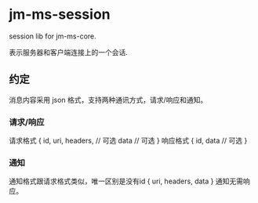 # jm-ms-session

session lib for jm-ms-core.

表示服务器和客户端连接上的一个会话.

## 约定

消息内容采用 json 格式，支持两种通讯方式，请求/响应和通知。

### 请求/响应
请求格式
{
id,
uri,
headers, // 可选
data  // 可选
}
响应格式
{
id,
data // 可选
}
### 通知
通知格式跟请求格式类似，唯一区别是没有id
{
uri,
headers,
data
}
通知无需响应。
